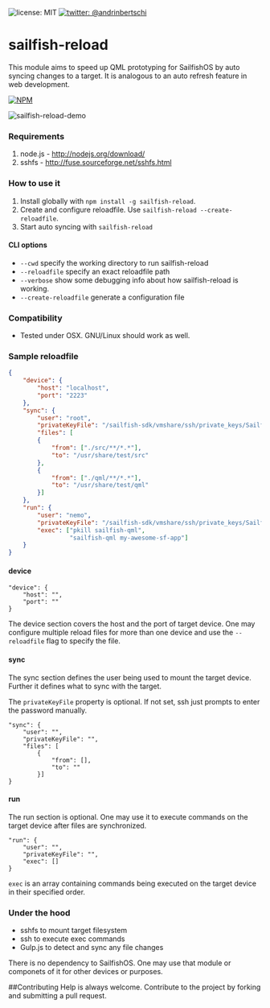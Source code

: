 ![license: MIT]( https://img.shields.io/badge/license-MIT-green.svg?style=flat-square)
[![twitter: @andrinbertschi]( https://img.shields.io/badge/twitter-andrinbertschi-yellow.svg?style=flat-square)](twitter.com/andrinbertschi)  

# sailfish-reload

This module aims to speed up QML prototyping for SailfishOS by auto syncing changes to a target.
It is analogous to an auto refresh feature in web development.

[![NPM](https://nodei.co/npm/sailfish-reload.png)](https://nodei.co/npm/sailfish-reload/)

![sailfish-reload-demo](http://abertschi.ch/default_public/sailfish-reload-demo.700.gif)

### Requirements
1. node.js - http://nodejs.org/download/  
2. sshfs - http://fuse.sourceforge.net/sshfs.html  

### How to use it
1. Install globally with `npm install -g sailfish-reload`.
2. Create and configure reloadfile. Use `sailfish-reload --create-reloadfile`.
3. Start auto syncing with `sailfish-reload`

#### CLI options
- `--cwd` specify the working directory to run sailfish-reload
- `--reloadfile` specify an exact reloadfile path
- `--verbose` show some debugging info about how sailfish-reload is working.
- `--create-reloadfile` generate a configuration file

### Compatibility
- Tested under OSX. GNU/Linux should work as well.

### Sample reloadfile
```json
{
    "device": {
        "host": "localhost",
        "port": "2223"
    },
    "sync": {
        "user": "root",
        "privateKeyFile": "/sailfish-sdk/vmshare/ssh/private_keys/SailfishOS_Emulator/root",
        "files": [
        {
            "from": ["./src/**/*.*"],
            "to": "/usr/share/test/src"
        },
        {
            "from": ["./qml/**/*.*"],
            "to": "/usr/share/test/qml"
        }]
    },
    "run": {
        "user": "nemo",
        "privateKeyFile": "/sailfish-sdk/vmshare/ssh/private_keys/SailfishOS_Emulator/nemo",
        "exec": ["pkill sailfish-qml",
                 "sailfish-qml my-awesome-sf-app"]
    }
}
```

#### device
```
"device": {
    "host": "",
    "port": ""
}
```
The device section covers the host and the port of target device.
One may configure multiple reload files for more than one device and use the `--reloadfile` flag to specify the file.

#### sync
The sync section defines the user being used to mount the target device.
Further it defines what to sync with the target.

The `privateKeyFile` property is optional. If not set, ssh just prompts to enter the password manually.


```
"sync": {
    "user": "",
    "privateKeyFile": "",
    "files": [
        {
            "from": [],
            "to": ""
        }]
}
```
#### run

The run section is optional.
One may use it to execute commands on the target device after files are synchronized.

```
"run": {
    "user": "",
    "privateKeyFile": "",
    "exec": []
}
```

`exec` is an array containing commands being executed on the target device in their specified order.

### Under the hood
 - sshfs to mount target filesystem
 - ssh to execute exec commands
 - Gulp.js to detect and sync any file changes

There is no dependency to SailfishOS. One may use that module or componets of it for other devices or purposes.

##Contributing
Help is always welcome. Contribute to the project by forking and submitting a pull request.
